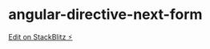 # angular-directive-next-form

[Edit on StackBlitz ⚡️](https://stackblitz.com/edit/angular-directive-next-form)